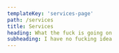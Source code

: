```yaml
---
templateKey: 'services-page'
path: /services
title: Services
heading: What the fuck is going on
subheading: I have no fucking idea
---
```


